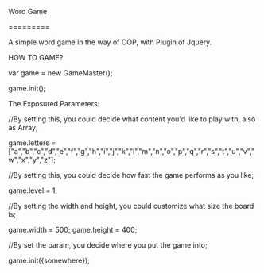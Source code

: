 Word Game

=========

A simple word game in the way of OOP, with Plugin of Jquery.

HOW TO GAME?

var game = new GameMaster();

game.init();

The Exposured Parameters:

//By setting this, you could decide what content you'd like to play with, also as Array; 

game.letters = ["a","b","c","d","e","f","g","h","i","j","k","l","m","n","o","p","q","r","s","t","u","v","w","x","y","z"]; 

//By setting this, you could decide how fast the game performs as you like; 

game.level = 1; 

//By setting the width and height, you could customize what size the board is; 

game.width = 500;
game.height = 400;

//By set the param, you decide where you put the game into;

game.init({somewhere}); 